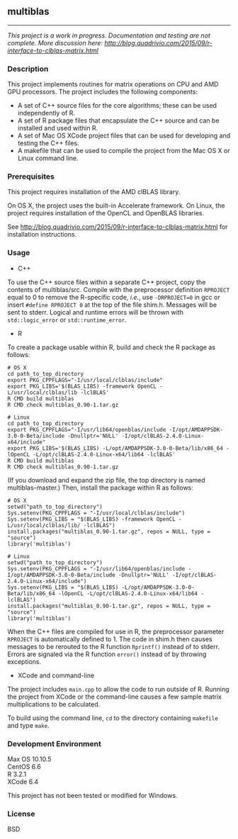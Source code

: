 ## multiblas

---

_This project is a work in progress. Documentation and testing are not complete. More discussion here: http://blog.quadrivio.com/2015/09/r-interface-to-clblas-matrix.html_

### Description

This project implements routines for matrix operations on CPU and AMD GPU processors. The project
includes the following components:

* A set of C++ source files for the core algorithms; these can be used independently of R. 
* A set of R package files that encapsulate the C++ source and can be installed and used
within R.
* A set of Mac OS XCode project files that can be used for developing and testing the
C++ files.
* A makefile that can be used to compile the project from the Mac OS X or Linux command line.

### Prerequisites

This project requires installation of the AMD clBLAS library.

On OS X, the project uses the built-in Accelerate framework.
On Linux, the project requires installation of the OpenCL and OpenBLAS libraries.

See http://blog.quadrivio.com/2015/09/r-interface-to-clblas-matrix.html for installation instructions.

### Usage

* C++

To use the C++ source files within a separate C++ project, copy the contents of
multiblas/src. Compile with the preprocessor definition `RPROJECT` equal to 0 to remove the
R-specific code, _i.e._, use `-DRPROJECT=0` in gcc or insert `#define RPROJECT 0` at the
top of the file shim.h. Messages will be sent to stderr. Logical and runtime
errors will be thrown with `std::logic_error` or `std::runtime_error`.

* R

To create a package usable within R, build and check the R package as follows:

```
# OS X
cd path_to_top_directory
export PKG_CPPFLAGS="-I/usr/local/clblas/include"
export PKG_LIBS='$(BLAS_LIBS) -framework OpenCL -L/usr/local/clblas/lib -lclBLAS'
R CMD build multiblas
R CMD check multiblas_0.90-1.tar.gz

# Linux
cd path_to_top_directory
export PKG_CPPFLAGS="-I/usr/lib64/openblas/include -I/opt/AMDAPPSDK-3.0-0-Beta/include -Dnullptr='NULL' -I/opt/clBLAS-2.4.0-Linux-x64/include"
export PKG_LIBS='$(BLAS_LIBS) -L/opt/AMDAPPSDK-3.0-0-Beta/lib/x86_64 -lOpenCL -L/opt/clBLAS-2.4.0-Linux-x64/lib64 -lclBLAS'
R CMD build multiblas
R CMD check multiblas_0.90-1.tar.gz
```

(If you download and expand the zip file, the top directory is named multiblas-master.) Then, install the package within R as follows:

```
# OS X
setwd("path_to_top_directory")
Sys.setenv(PKG_CPPFLAGS = "-I/usr/local/clblas/include")
Sys.setenv(PKG_LIBS = "$(BLAS_LIBS) -framework OpenCL -L/usr/local/clblas/lib/ -lclBLAS")
install.packages("multiblas_0.90-1.tar.gz", repos = NULL, type = "source")
library('multiblas')

# Linux
setwd("path_to_top_directory")
Sys.setenv(PKG_CPPFLAGS = "-I/usr/lib64/openblas/include -I/opt/AMDAPPSDK-3.0-0-Beta/include -Dnullptr='NULL' -I/opt/clBLAS-2.4.0-Linux-x64/include")
Sys.setenv(PKG_LIBS = "$(BLAS_LIBS) -L/opt/AMDAPPSDK-3.0-0-Beta/lib/x86_64 -lOpenCL -L/opt/clBLAS-2.4.0-Linux-x64/lib64 -lclBLAS")
install.packages("multiblas_0.90-1.tar.gz", repos = NULL, type = "source")
library('multiblas')
```

When the C++ files are compiled for use in R, the preprocessor parameter `RPROJECT` is
automatically defined to 1. The code in shim.h then causes messages to be rerouted to
the R function `Rprintf()` instead of to stderr. Errors are signaled via the R
function `error()` instead of by throwing exceptions.

* XCode and command-line

The project includes `main.cpp` to allow the code to run outside of R. Running the project from
XCode or the command-line causes a few sample matrix multiplications to be calculated.

To build using the command line, `cd` to the directory containing `makefile` and type `make`.

### Development Environment

Max OS 10.10.5  
CentOS 6.6  
R 3.2.1  
XCode 6.4   

This project has not been tested or modified for Windows.

### License

BSD
